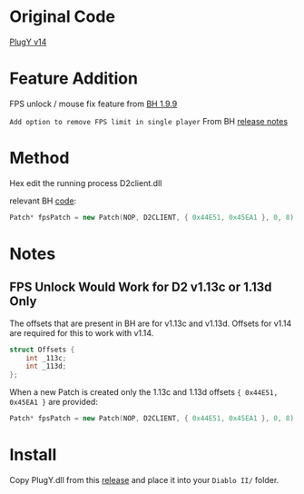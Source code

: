 # Original Code
[PlugY v14](http://plugy.free.fr/en/index.html)

# Feature Addition
FPS unlock / mouse fix feature from [BH 1.9.9](https://github.com/planqi/slashdiablo-maphack)

`Add option to remove FPS limit in single player` From BH [release notes](https://github.com/planqi/slashdiablo-maphack#release-notes-for-198)

# Method
Hex edit the running process D2client.dll

relevant BH [code](https://github.com/planqi/slashdiablo-maphack/blob/master/BH/Modules/Maphack/Maphack.cpp#L24):
```cpp
Patch* fpsPatch = new Patch(NOP, D2CLIENT, { 0x44E51, 0x45EA1 }, 0, 8);
```

# Notes

## FPS Unlock Would Work for D2 v1.13c or 1.13d Only

The offsets that are present in BH are for v1.13c and v1.13d.
Offsets for v1.14 are required for this to work with v1.14.

```cpp
struct Offsets {
	int _113c;
	int _113d;
};
```

When a new Patch is created only the 1.13c and 1.13d offsets `{ 0x44E51, 0x45EA1 }` are provided:
```cpp
Patch* fpsPatch = new Patch(NOP, D2CLIENT, { 0x44E51, 0x45EA1 }, 0, 8);
```

# Install

Copy PlugY.dll from this [release](https://github.com/pairofdocs/plugy_fps_unlock/releases/tag/v1.0.0) and place it into your `Diablo II/` folder.

